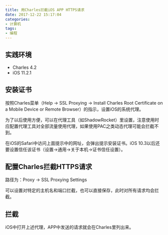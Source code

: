 ```yaml
---
title: 用Charles拦截iOS APP HTTPS请求
date: 2017-12-22 15:17:04
categories:
- 计算机
tags:
- 编程
---
```

## 实践环境
- Charles 4.2
- iOS 11.2.1

## 安装证书
按照Charles菜单（Help -> SSL Proxying -> Install Charles Root Certificate on a Mobile Device or Remote Browser）的指示，设置iOS的系统代理。

为了以后使用方便，可以在代理工具（如ShadowRocket）里设置，注意使用时应配置代理工具对全部流量使用代理，如果使用PAC之类动态代理可能会拦截不到。

在iOS的Safari中访问上面提示中的网址，会弹出提示安装证书。iOS 10.3以后还要设置信任该证书（设置->通用->关于本机->证书信任设置）。

## 配置Charles拦截HTTPS请求
路径为：Proxy -> SSL Proxying Settings

可以设置对特定的主机名和端口拦截，也可以直接保存，此时对所有请求均会拦截。

## 拦截
iOS中打开上述代理，APP中发送的请求就会在Charles里列出来。

